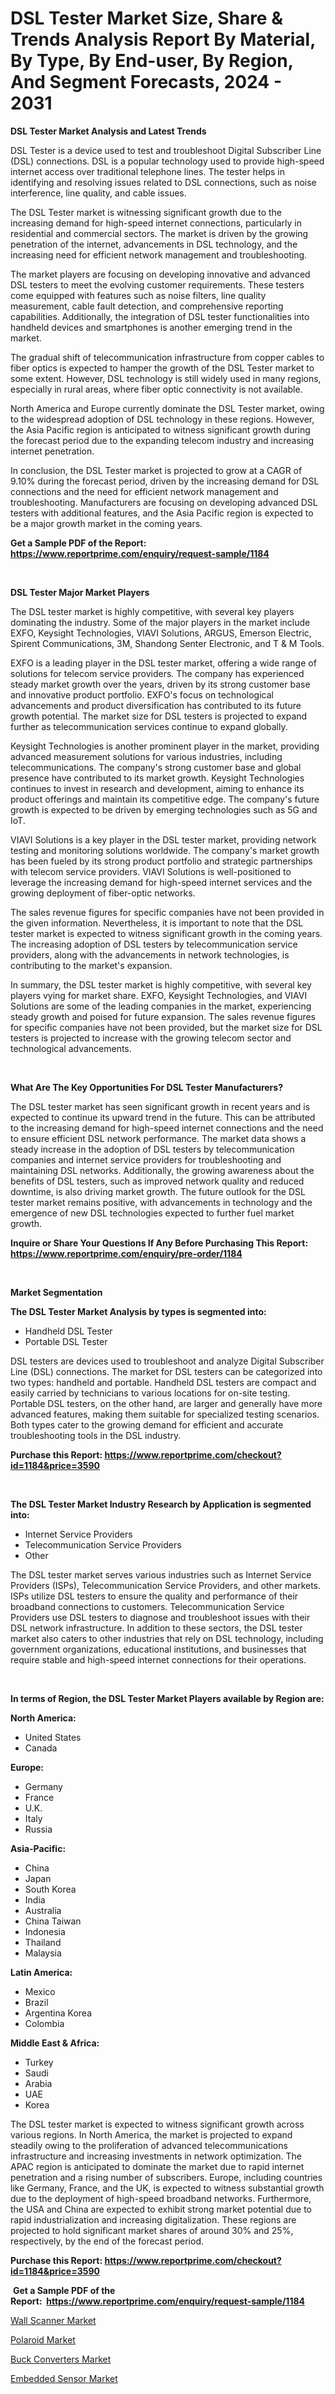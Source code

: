 <p><h1>DSL Tester Market Size, Share & Trends Analysis Report By Material, By Type, By End-user, By Region, And Segment Forecasts, 2024 - 2031</h1></p><p><strong>DSL Tester Market Analysis and Latest Trends</strong></p>
<p><p>DSL Tester is a device used to test and troubleshoot Digital Subscriber Line (DSL) connections. DSL is a popular technology used to provide high-speed internet access over traditional telephone lines. The tester helps in identifying and resolving issues related to DSL connections, such as noise interference, line quality, and cable issues.</p><p>The DSL Tester market is witnessing significant growth due to the increasing demand for high-speed internet connections, particularly in residential and commercial sectors. The market is driven by the growing penetration of the internet, advancements in DSL technology, and the increasing need for efficient network management and troubleshooting.</p><p>The market players are focusing on developing innovative and advanced DSL testers to meet the evolving customer requirements. These testers come equipped with features such as noise filters, line quality measurement, cable fault detection, and comprehensive reporting capabilities. Additionally, the integration of DSL tester functionalities into handheld devices and smartphones is another emerging trend in the market.</p><p>The gradual shift of telecommunication infrastructure from copper cables to fiber optics is expected to hamper the growth of the DSL Tester market to some extent. However, DSL technology is still widely used in many regions, especially in rural areas, where fiber optic connectivity is not available.</p><p>North America and Europe currently dominate the DSL Tester market, owing to the widespread adoption of DSL technology in these regions. However, the Asia Pacific region is anticipated to witness significant growth during the forecast period due to the expanding telecom industry and increasing internet penetration.</p><p>In conclusion, the DSL Tester market is projected to grow at a CAGR of 9.10% during the forecast period, driven by the increasing demand for DSL connections and the need for efficient network management and troubleshooting. Manufacturers are focusing on developing advanced DSL testers with additional features, and the Asia Pacific region is expected to be a major growth market in the coming years.</p></p>
<p><strong>Get a Sample PDF of the Report:&nbsp; <a href="https://www.reportprime.com/enquiry/request-sample/1184">https://www.reportprime.com/enquiry/request-sample/1184</a></strong></p>
<p>&nbsp;</p>
<p><strong>DSL Tester Major Market Players</strong></p>
<p><p>The DSL tester market is highly competitive, with several key players dominating the industry. Some of the major players in the market include EXFO, Keysight Technologies, VIAVI Solutions, ARGUS, Emerson Electric, Spirent Communications, 3M, Shandong Senter Electronic, and T & M Tools.</p><p>EXFO is a leading player in the DSL tester market, offering a wide range of solutions for telecom service providers. The company has experienced steady market growth over the years, driven by its strong customer base and innovative product portfolio. EXFO's focus on technological advancements and product diversification has contributed to its future growth potential. The market size for DSL testers is projected to expand further as telecommunication services continue to expand globally.</p><p>Keysight Technologies is another prominent player in the market, providing advanced measurement solutions for various industries, including telecommunications. The company's strong customer base and global presence have contributed to its market growth. Keysight Technologies continues to invest in research and development, aiming to enhance its product offerings and maintain its competitive edge. The company's future growth is expected to be driven by emerging technologies such as 5G and IoT.</p><p>VIAVI Solutions is a key player in the DSL tester market, providing network testing and monitoring solutions worldwide. The company's market growth has been fueled by its strong product portfolio and strategic partnerships with telecom service providers. VIAVI Solutions is well-positioned to leverage the increasing demand for high-speed internet services and the growing deployment of fiber-optic networks.</p><p>The sales revenue figures for specific companies have not been provided in the given information. Nevertheless, it is important to note that the DSL tester market is expected to witness significant growth in the coming years. The increasing adoption of DSL testers by telecommunication service providers, along with the advancements in network technologies, is contributing to the market's expansion.</p><p>In summary, the DSL tester market is highly competitive, with several key players vying for market share. EXFO, Keysight Technologies, and VIAVI Solutions are some of the leading companies in the market, experiencing steady growth and poised for future expansion. The sales revenue figures for specific companies have not been provided, but the market size for DSL testers is projected to increase with the growing telecom sector and technological advancements.</p></p>
<p>&nbsp;</p>
<p><strong>What Are The Key Opportunities For DSL Tester Manufacturers?</strong></p>
<p><p>The DSL tester market has seen significant growth in recent years and is expected to continue its upward trend in the future. This can be attributed to the increasing demand for high-speed internet connections and the need to ensure efficient DSL network performance. The market data shows a steady increase in the adoption of DSL testers by telecommunication companies and internet service providers for troubleshooting and maintaining DSL networks. Additionally, the growing awareness about the benefits of DSL testers, such as improved network quality and reduced downtime, is also driving market growth. The future outlook for the DSL tester market remains positive, with advancements in technology and the emergence of new DSL technologies expected to further fuel market growth.</p></p>
<p><strong>Inquire or Share Your Questions If Any Before Purchasing This Report: <a href="https://www.reportprime.com/enquiry/pre-order/1184">https://www.reportprime.com/enquiry/pre-order/1184</a></strong></p>
<p>&nbsp;</p>
<p><strong>Market Segmentation</strong></p>
<p><strong>The DSL Tester Market Analysis by types is segmented into:</strong></p>
<p><ul><li>Handheld DSL Tester</li><li>Portable DSL Tester</li></ul></p>
<p><p>DSL testers are devices used to troubleshoot and analyze Digital Subscriber Line (DSL) connections. The market for DSL testers can be categorized into two types: handheld and portable. Handheld DSL testers are compact and easily carried by technicians to various locations for on-site testing. Portable DSL testers, on the other hand, are larger and generally have more advanced features, making them suitable for specialized testing scenarios. Both types cater to the growing demand for efficient and accurate troubleshooting tools in the DSL industry.</p></p>
<p><strong>Purchase this Report:&nbsp;<a href="https://www.reportprime.com/checkout?id=1184&price=3590">https://www.reportprime.com/checkout?id=1184&price=3590</a></strong></p>
<p>&nbsp;</p>
<p><strong>The DSL Tester Market Industry Research by Application is segmented into:</strong></p>
<p><ul><li>Internet Service Providers</li><li>Telecommunication Service Providers</li><li>Other</li></ul></p>
<p><p>The DSL tester market serves various industries such as Internet Service Providers (ISPs), Telecommunication Service Providers, and other markets. ISPs utilize DSL testers to ensure the quality and performance of their broadband connections to customers. Telecommunication Service Providers use DSL testers to diagnose and troubleshoot issues with their DSL network infrastructure. In addition to these sectors, the DSL tester market also caters to other industries that rely on DSL technology, including government organizations, educational institutions, and businesses that require stable and high-speed internet connections for their operations.</p></p>
<p>&nbsp;</p>
<p><strong>In terms of Region, the DSL Tester Market Players available by Region are:</strong></p>
<p>
    <p> <strong> North America: </strong>
        <ul>
            <li>United States</li>
            <li>Canada</li>
        </ul>
        </p> 
    <p> <strong> Europe: </strong>
        <ul>
            <li>Germany</li>
            <li>France</li>
            <li>U.K.</li>
            <li>Italy</li>
            <li>Russia</li>
        </ul>
        </p> 
    <p> <strong> Asia-Pacific: </strong>
        <ul>
            <li>China</li>
            <li>Japan</li>
            <li>South Korea</li>
            <li>India</li>
            <li>Australia</li>
            <li>China Taiwan</li>
            <li>Indonesia</li>
            <li>Thailand</li>
            <li>Malaysia</li>
        </ul>
        </p> 
    <p> <strong> Latin America: </strong>
        <ul>
            <li>Mexico</li>
            <li>Brazil</li>
            <li>Argentina Korea</li>
            <li>Colombia</li>
        </ul>
        </p> 
    <p> <strong> Middle East & Africa: </strong>
        <ul>
            <li>Turkey</li>
            <li>Saudi</li>
            <li>Arabia</li>
            <li>UAE</li>
            <li>Korea</li>
        </ul>
    </p>
    </p>
<p><p>The DSL tester market is expected to witness significant growth across various regions. In North America, the market is projected to expand steadily owing to the proliferation of advanced telecommunications infrastructure and increasing investments in network optimization. The APAC region is anticipated to dominate the market due to rapid internet penetration and a rising number of subscribers. Europe, including countries like Germany, France, and the UK, is expected to witness substantial growth due to the deployment of high-speed broadband networks. Furthermore, the USA and China are expected to exhibit strong market potential due to rapid industrialization and increasing digitalization. These regions are projected to hold significant market shares of around 30% and 25%, respectively, by the end of the forecast period.</p></p>
<p><strong>Purchase this Report: <a href="https://www.reportprime.com/checkout?id=1184&price=3590">https://www.reportprime.com/checkout?id=1184&price=3590</a></strong></p>
<p>&nbsp;<strong>Get a Sample PDF of the Report:&nbsp;&nbsp;<a href="https://www.reportprime.com/enquiry/request-sample/1184">https://www.reportprime.com/enquiry/request-sample/1184</a></strong></p>
<p><strong></strong></p>
<p><p><a href="https://github.com/beatblasta/Market-Research-Report-List-1/blob/main/wall-scanner-market.md">Wall Scanner Market</a></p><p><a href="https://github.com/chartsaturn/Market-Research-Report-List-1/blob/main/polaroid-market.md">Polaroid Market</a></p><p><a href="https://github.com/Triciasol/Market-Research-Report-List-1/blob/main/buck-converters-market.md">Buck Converters Market</a></p><p><a href="https://github.com/jhcraigie/Market-Research-Report-List-1/blob/main/embedded-sensor-market.md">Embedded Sensor Market</a></p></p>